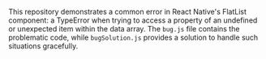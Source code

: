 This repository demonstrates a common error in React Native's FlatList component: a TypeError when trying to access a property of an undefined or unexpected item within the data array. The `bug.js` file contains the problematic code, while `bugSolution.js` provides a solution to handle such situations gracefully.